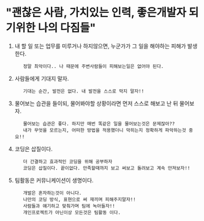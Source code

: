 # "괜찮은 사람, 가치있는 인력, 좋은개발자 되기위한 나의 다짐들"

1. 내 할 일 또는 업무를 미루거나 하지않으면, 누군가가 그 일을 해야하는 피해가 발생한다.
         
          정말 최악이다.. 나 때문에 주변사람들이 피해보는일은 없어야 된다.
            
2. 사람들에게 기대지 말자.

          기대는 순간, 발전은 없다. 내 발전을 스스로 막지 말자!!
      
3. 물어보는 습관을 들이되, 물어봐야할 상황이라면 먼저 스스로 해보고 난 뒤 물어보자. 
    
          물어보는 습관은 좋다. 하지만 매번 똑같은 일을 물어보는것은 문제잖아??
          내가 무엇을 모르는지, 어떠한 방법을 적용했더니 막히는지 정확하게 파악하는것 중요!!
          
4. 코딩은 삽질이다.

          더 간결하고 효과적인 코딩을 위해 공부하자
          코딩은 삽질이다. 끝이없다. 만족할때까지 보고 써보고 돌려보고 계속 만져보자!!

5. 팀활동은 커뮤니케이션이 생명이다.

          개발은 혼자하는것이 아니다.
          나만의 코딩 방식, 표현으로 써 재끼며 피해주지말자!!
          사람들과 얘기하고 맞춰가며 팀에 녹아들자!!
          개인프로젝트가 아닌이상 모든것은 팀활동 이다.
